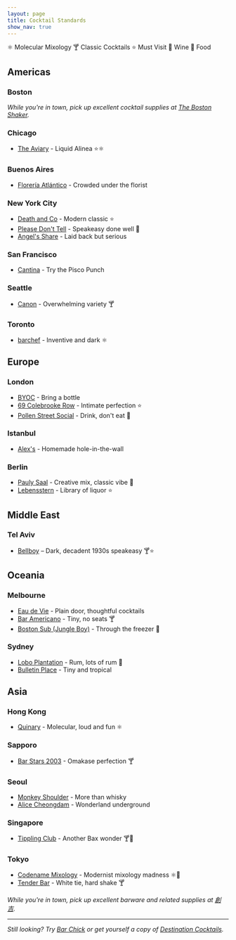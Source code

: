 ```yaml
---
layout: page
title: Cocktail Standards
show_nav: true
---
```


    
⚛ Molecular Mixology
🍸 Classic Cocktails
⭐️ Must Visit
🍷 Wine
🍴 Food



## Americas 

### Boston

_While you're in town, pick up excellent cocktail supplies at [The Boston Shaker](http://www.thebostonshaker.com)._

### Chicago

* [The Aviary](https://theaviary.com/) - Liquid Alinea ⭐️⚛

### Buenos Aires

* [Florería Atlántico](http://www.floreriaatlantico.com.ar) - Crowded under the florist

### New York City

* [Death and Co](http://www.deathandcompany.com) - Modern classic ⭐️
* [Please Don't Tell](http://pdtnyc.com) - Speakeasy done well 🍴
* [Angel's Share](http://www.yelp.com/biz/angels-share-new-york) - Laid back but serious 

### San Francisco

* [Cantina](http://www.cantinasf.com) - Try the Pisco Punch

### Seattle

* [Canon](http://www.canonseattle.com) - Overwhelming variety 🍸

### Toronto

* [barchef](http://www.barcheftoronto.com) - Inventive and dark ⚛

## Europe

### London

* [BYOC](http://www.byoc.co.uk) - Bring a bottle
* [69 Colebrooke Row](http://69colebrookerow.com) - Intimate perfection ⭐️
* [Pollen Street Social](http://www.pollenstreetsocial.com/social-bar/social-bar/) - Drink, don't eat 🍴

### Istanbul

* [Alex's](http://www.theguideistanbul.com/news/view/951/alex-waldmans-classy-imbibing-bar/) - Homemade hole-in-the-wall

### Berlin

* [Pauly Saal](http://paulysaal.com/) - Creative mix, classic vibe 🍴
* [Lebensstern](http://www.lebensstern-berlin.de/) - Library of liquor ⭐️

## Middle East

### Tel Aviv

* [Bellboy](//bellboybar.com/) – Dark, decadent 1930s speakeasy 🍸⭐️

## Oceania 

### Melbourne

* [Eau de Vie](http://eaudevie.com.au/melbourne/) - Plain door, thoughtful cocktails
* [Bar Americano](https://www.facebook.com/baramericanomel) - Tiny, no seats  🍸
* [Boston Sub (Jungle Boy)](http://www.bostonsub.com.au) - Through the freezer 🍴

### Sydney

* [Lobo Plantation](http://thelobo.com.au) - Rum, lots of rum 🍴
* [Bulletin Place](http://bulletinplace.com) - Tiny and tropical 

## Asia

### Hong Kong

* [Quinary](http://www.quinary.hk) - Molecular, loud and fun  ⚛

### Sapporo

* [Bar Stars 2003](http://barstars2003.com/links/sp/index.html) - Omakase perfection 🍸

### Seoul

* [Monkey Shoulder](https://www.facebook.com/monkeyshoulderseoul) - More than whisky
* [Alice Cheongdam](http://www.alicecheongdam.com) - Wonderland underground


### Singapore

* [Tippling Club](http://www.tipplingclub.com/) - Another Bax wonder  🍸🍷


### Tokyo

* [Codename Mixology](http://bar-navi.suntory.co.jp/shop/0X00229664/) - Modernist mixology madness ⚛🍴 
* [Tender Bar](http://www.sunnypages.jp/travel_guide/tokyo_nightlife/bars/Tender+Bar+Ginza/4422) - White tie, hard shake  🍸

_While you're in town, pick up excellent barware and related supplies at [創吉](https://maps.google.com/?q=〒111-0034+Tokyo,+Taito,+Kaminarimon,+2+Chome−1−14,+創吉&ftid=0x60188ec6877f6135:0x462a9cbdfc415f70&hl=en-JP&gl=jp&shorturl=1)._

---

*Still looking? Try [Bar Chick](http://www.barchick.com) or get yourself a copy of [Destination Cocktails](http://www.amazon.com/Destination-Cocktails-Travelers-Superior-Libations/dp/1595800727).*
